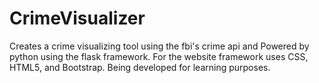 # CrimeVisualizer
Creates a crime visualizing tool using the fbi's crime api and Powered by python using the flask framework. For the website framework uses CSS, HTML5, and Bootstrap. Being developed for learning purposes.
